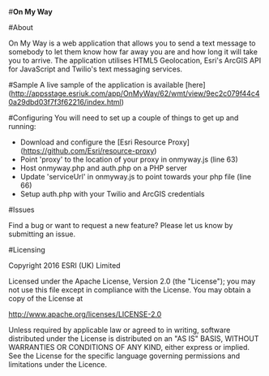 #**On My Way**

#About

On My Way is a web application that allows you to send a text message to somebody to let them know how far away you are and how long it will take you to arrive. The application utilises HTML5 Geolocation, Esri's ArcGIS API for JavaScript and Twilio's text messaging services. 

#Sample
A live sample of the application is available [here] (http://appsstage.esriuk.com/app/OnMyWay/62/wmt/view/9ec2c079f44c40a29dbd03f7f3f62216/index.html)

#Configuring
You will need to set up a couple of things to get up and running:
- Download and configure the [Esri Resource Proxy] (https://github.com/Esri/resource-proxy)
- Point 'proxy' to the location of your proxy in onmyway.js (line 63)
- Host onmyway.php and auth.php on a PHP server
- Update 'serviceUrl' in onmyway.js to point towards your php file (line 66)
- Setup auth.php with your Twilio and ArcGIS credentials 

#Issues

Find a bug or want to request a new feature? Please let us know by submitting an issue.

#Licensing

Copyright 2016 ESRI (UK) Limited

Licensed under the Apache License, Version 2.0 (the "License"); you may not use this file except in compliance with the License. You may obtain a copy of the License at

http://www.apache.org/licenses/LICENSE-2.0

Unless required by applicable law or agreed to in writing, software distributed under the License is distributed on an "AS IS" BASIS, WITHOUT WARRANTIES OR CONDITIONS OF ANY KIND, either express or implied. See the License for the specific language governing permissions and limitations under the Licence.